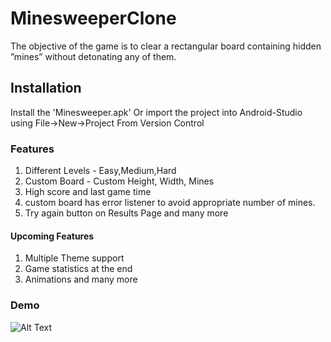 # MinesweeperClone
The objective of the game is to clear a rectangular board containing hidden ”mines” without detonating any of them.

## Installation
Install the 'Minesweeper.apk' Or import the project into Android-Studio using File->New->Project From Version Control


### Features
1. Different Levels - Easy,Medium,Hard 
2. Custom Board - Custom Height, Width, Mines
3. High score and last game time
4. custom board has error listener to avoid appropriate number of mines.
5. Try again button on Results Page
and many more

#### Upcoming Features
1. Multiple Theme support
2. Game statistics at the end
3. Animations
and many more

### Demo
![Alt Text](demo.gif)

